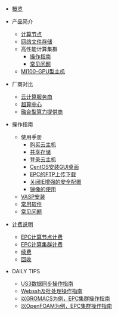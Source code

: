 <!-- 请勿添加产品标题，标题行将由系统自动增加，名称将于您申请邮件提供的仓库名称一致 -->

* [概览](/epc/README)

* 产品简介
   * [计算节点](/epc/whatisepc.md)
   * [网络文件存储](/epc/smb.md)
   * 高性能计算集群
      * [操作指南](/epc/epc_cluster/introduction.md)
      * [常见问题](/epc/epc_cluster/faq.md)
   * [MI100-GPU型主机](/epc/mi100.md)

* 厂商对比
   * [云计算服务商](/epc/compareToCloud.md)
   * [超算中心](/epc/compareToHpcCenter.md)
   * [融合型算力提供商](/epc/compareToMixed.md)
   
* 操作指南
   *  使用手册 
      * [购买云主机](/epc/manual/buy.md)
      * [共享存储](/epc/manual/share.md)
      * [登录云主机](/epc/manual/login.md)
      * [CentOS安装GUI桌面](/epc/manual/GUI.md)
      * [EPC的FTP上传下载](/epc/manual/FTP.md)
      * [关闭IE增强的安全配置](/epc/manual/IE.md)
      * [镜像的使用](/epc/manual/mirror.md)
   * [VASP安装](/epc/vasp.md)
   * [常用软件](/epc/software.md)
   * [常见问题](/epc/adaption.md)

* [计费说明]() 
     * [EPC计算节点计费](/epc/charge/EPC_charge.md)
     * [EPC计算集群计费](/epc/charge/EPC-Cluster_charge.md)
     * [续费](/epc/charge/renew.md)
     * [回收](/epc/charge/recycle.md)

* DAILY TIPS 
    
     * [US3数据同步操作指南](/epc/epc_cluster/us3.md)
     * [Webssh及批处理操作指南](/epc/epc_cluster/webssh.md) 
     * [以GROMACS为例，EPC集群操作指南](/epc/epc_cluster/gromacs.md)
	 * [以OpenFOAM为例，EPC集群操作指南](/epc/epc_cluster/of.md)
     
